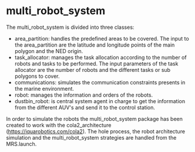 # multi_robot_system
The multi_robot_system is divided into three classes:

- area_partition: handles the predefined areas to be covered. The input to the area_partition are the latitude and longitude points of the main polygon and the NED origin.
- task_allocator: manages the task allocation according to the number of robots and tasks to be performed. The input parameters of the task allocator are the number of robots and the different tasks or sub polygons to cover.
- communications: simulates the communication constraints presents in the marine environment.
- robot: manages the information and orders of the robots.
- dustbin_robot: is central system agent in charge to get the information from the different AUV's and send it to the control station.

In order to simulate the robots the multi_robot_system package has been created to work with the cola2_architecture (https://iquarobotics.com/cola2). The hole process, the robot architecture simulation and the multi_robot_system strategies are handled from the MRS.launch.


